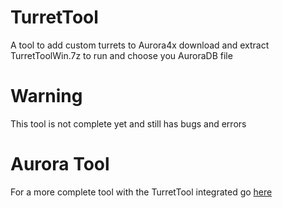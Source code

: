 # TurretTool
A tool to add custom turrets to Aurora4x
download and extract TurretToolWin.7z to run and choose you AuroraDB file

# Warning
This tool is not complete yet and still has bugs and errors

# Aurora Tool
For a more complete tool with the TurretTool integrated go [here](https://gitlab.com/KevinHonka/aurora_tools)
